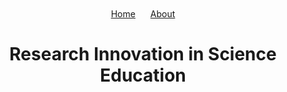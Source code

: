 <header style="text-align: center; padding: 10px;">
    <nav>
        <a href="index.html" style="margin: 0 10px;">Home</a>
        <a href="about.html" style="margin: 0 10px;">About</a>
    </nav>
    <h1>Research Innovation in Science Education</h1>
</header>

